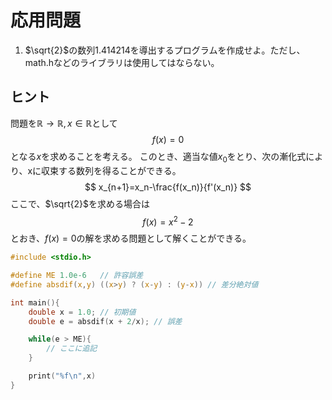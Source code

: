 # 応用問題

1. $\sqrt{2}$の数列1.414214を導出するプログラムを作成せよ。ただし、math.hなどのライブラリは使用してはならない。

## ヒント

問題を$\mathbb{R}\rightarrow \mathbb{R}, x \in \mathbb{R}$として
$$
f(x)=0
$$
となる$x$を求めることを考える。
このとき、適当な値$x_0$をとり、次の漸化式により、xに収束する数列を得ることができる。
$$
x_{n+1}=x_n-\frac{f(x_n)}{f'(x_n)}
$$
ここで、$\sqrt{2}$を求める場合は
$$
f(x)=x^2-2
$$
とおき、$f(x)=0$の解を求める問題として解くことができる。

```c
#include <stdio.h>

#define ME 1.0e-6   // 許容誤差
#define absdif(x,y) ((x>y) ? (x-y) : (y-x)) // 差分絶対値

int main(){
    double x = 1.0; // 初期値
    double e = absdif(x + 2/x); // 誤差

    while(e > ME){
        // ここに追記
    }

    print("%f\n",x)
}
```
